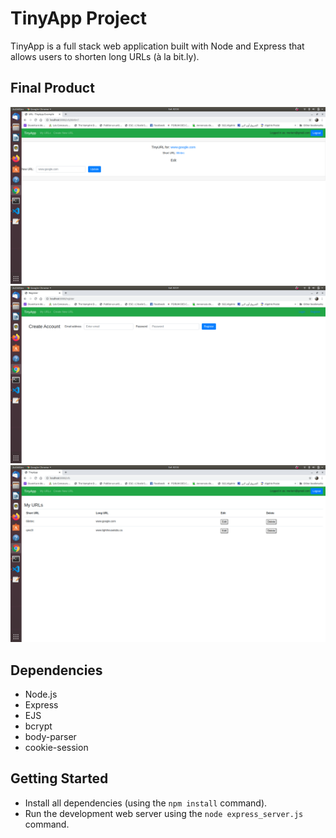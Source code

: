 # TinyApp Project

TinyApp is a full stack web application built with Node and Express that allows users to shorten long URLs (à la bit.ly).

## Final Product

!["Edit URL screen"](https://github.com/meriemf/tinyapp/blob/master/docs/Edit-URL.png)
!["Create Account"](https://github.com/meriemf/tinyapp/blob/master/docs/Register.png)
!["URLs view"](https://github.com/meriemf/tinyapp/blob/master/docs/URLs.png)

## Dependencies

- Node.js
- Express
- EJS
- bcrypt
- body-parser
- cookie-session

## Getting Started

- Install all dependencies (using the `npm install` command).
- Run the development web server using the `node express_server.js` command.
